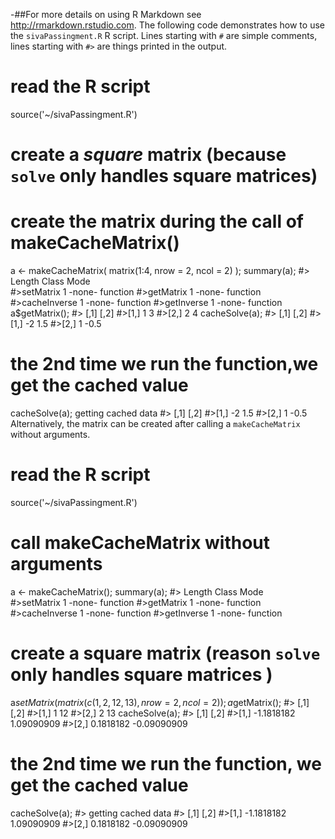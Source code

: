 
-##For more details on using R Markdown see <http://rmarkdown.rstudio.com>.
The following code demonstrates how to use the `sivaPassingment.R` R script.
Lines starting with `#` are simple comments, lines starting with `#>` are things
printed in the output.

# read the R script

source('~/sivaPassingment.R')

# create a *square* matrix (because `solve` only handles square matrices)
# create the matrix during the call of makeCacheMatrix()
a <- makeCacheMatrix( matrix(1:4, nrow = 2, ncol = 2) );
summary(a);
#>       Length Class  Mode    
#>setMatrix    1      -none- function
#>getMatrix    1      -none- function
#>cacheInverse 1      -none- function
#>getInverse   1      -none- function
a$getMatrix();
#>     [,1] [,2]
#>[1,]    1    3
#>[2,]    2    4
cacheSolve(a);
#>     [,1] [,2]
#>[1,]   -2  1.5
#>[2,]    1 -0.5
# the 2nd time we run the function,we get the cached value
cacheSolve(a);
getting cached data
#>     [,1] [,2]
#>[1,]   -2  1.5
#>[2,]    1 -0.5
Alternatively, the matrix can be created after calling a `makeCacheMatrix`
without arguments.

# read the R script
source('~/sivaPassingment.R')
# call makeCacheMatrix without arguments
a <- makeCacheMatrix();
summary(a);
#>             Length Class  Mode    
#>setMatrix    1      -none- function
#>getMatrix    1      -none- function
#>cacheInverse 1      -none- function
#>getInverse   1      -none- function
# create a square matrix (reason `solve` only handles square matrices )
a$setMatrix( matrix(c(1,2,12,13), nrow = 2, ncol = 2) );
a$getMatrix();
#>     [,1] [,2]
#>[1,]    1   12
#>[2,]    2   13
cacheSolve(a);
#>           [,1]        [,2]
#>[1,] -1.1818182  1.09090909
#>[2,]  0.1818182 -0.09090909
# the 2nd time we run the function, we get the cached value
cacheSolve(a);
#> getting cached data
#>           [,1]        [,2]
#>[1,] -1.1818182  1.09090909
#>[2,]  0.1818182 -0.09090909